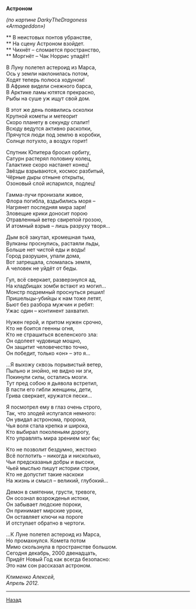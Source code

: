 ﻿**Астроном**  

_(по картине DarkyTheDragoness_  
_«Armageddon»)_  

\*\* В неистовых понтов убранстве,  
\*\* На сцену Астроном взойдет.  
\*\* Чихнёт – сломается пространство,  
\*\* Моргнёт – Чак Норрис упадёт!  

В Луну полетел астероид из Марса,  
Ось у земли наклонилась потом,  
Ходят теперь полюса ходуном!  
В Африке видели снежного барса,  
В Арктике ламы ютятся прекрасно,  
Рыбы на суше уж ищут свой дом.  

В этот же день появились осколки  
Крупной кометы и метеорит  
Скоро планету в секунду спалит!  
Всюду ведутся активно раскопки,  
Прячутся люди под землю в коробки,  
Солнце потухло, а воздух горит!  

Спутник Юпитера бросил орбиту,  
Сатурн растерял половину колец,  
Галактике скоро настанет конец!  
Звёзды взрываются, космос разбитый,  
Чёрные дыры отныне открыты,  
Озоновый слой испарился, подлец!  

Гамма-лучи пронизали живое,  
Флора погибла, вздыбились моря –  
Нагрянет последняя мира заря!  
Зловещие крики доносит порою  
Отравленный ветер свирепой грозою,  
И атомный взрыв – лишь разруху творя…  

Дым всё закутал, кромешная тьма,  
Вулканы проснулись, растаяли льды,  
Больше нет чистой еды и воды!  
Город разрушен, упали дома,  
Вот затрещала, сломалась земля,  
А человек не уйдёт от беды.  

Гул, всё сверкает, разверзнулся ад,  
На кладбищах зомби встают из могил…  
Монстр подземный проснуться решил!  
Пришельцы-убийцы к нам тоже летят,  
Бьют без разбора мужчин и ребят:  
Ужас один – континент захватил.  

Нужен герой, и притом нужен срочно,  
Кто не боится геенны огня,  
Кто не страшиться вселенского зла:  
Он одолеет чудовище мощно,  
Он защитит человечество точно,  
Он победит, только «он» – это я…  

…Я выхожу сквозь порывистый ветер,  
Пыльно и знойно, не видно ни зги,  
Покинули силы, остались мозги.  
Тут пред собою я дьявола встретил,  
В пасти его гибли женщины, дети,  
Грива сверкает, кружатся пески…  

Я посмотрел ему в глаз очень строго,  
Так, что злодей испугался немного:  
Он увидал астронома, пророка,  
Чья воля стала крепка и широка,  
Кто выбирал поколеньям дорогу,  
Кто управлять мира зрением мог бы;  

Кто не позволит бездумно, жестоко  
Всё поглотить – никогда и нисколько,  
Чьи предсказанья добры и высоки,  
Чьей мыслью пишут истории строки,  
Кто не допустит такие наскоки  
На жизнь и смысл – великий, глубокий…  

Демон в смятении, грусти, тревоге,  
Он осознал возрожденья истоки,  
Он забывает людские пороки,  
Он принимает мирские уроки,  
Он оставляет ключи на пороге  
И отступает обратно в чертоги.  

…К Луне полетел астероид из Марса,  
Но промахнулся. Комета потом  
Мимо скользнула в пространстве большом.  
Сегодня декабрь, 2000 двенадцать,  
Придёт Новый Год как всегда безопасно:  
Это нам сон рассказал астроном.  

_Клименко Алексей,_  
_Апрель 2012._  

---

[Назад](./)
